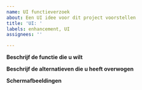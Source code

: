 ```yaml
---
name: UI functieverzoek
about: Een UI idee voor dit project voorstellen
title: 'UI: '
labels: enhancement, UI
assignees: ''

---
```


**Beschrijf de functie die u wilt**
<!-- Een duidelijke en beknopte beschrijving van wat u wilt dat er gebeurt.-->

**Beschrijf de alternatieven die u heeft overwogen**
<!-- Een duidelijke en beknopte beschrijving van eventuele alternatieve oplossingen of functies die u hebt overwogen.-->

**Schermafbeeldingen**
<!-- Voeg hier schermafbeeldingen over het functieverzoek toe.-->
